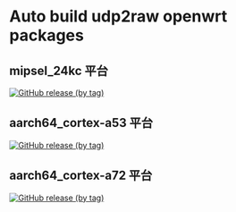 # Auto build udp2raw openwrt packages
## mipsel_24kc 平台
[![GitHub release (by tag)](https://img.shields.io/github/downloads/pgolds/openwrt-udp2raw-action/mipsel_24kc-20200818/total?color=blue&style=for-the-badge)](https://github.com/pgolds/openwrt-udp2raw-action/releases/tag/mipsel_24kc-20200818)

## aarch64_cortex-a53 平台
[![GitHub release (by tag)](https://img.shields.io/github/downloads/pgolds/openwrt-udp2raw-action/aarch64_cortex-a53-20200818/total?color=blue&style=for-the-badge)](https://github.com/pgolds/openwrt-udp2raw-action/releases/tag/aarch64_cortex-a53-20200818)

## aarch64_cortex-a72 平台
[![GitHub release (by tag)](https://img.shields.io/github/downloads/pgolds/openwrt-udp2raw-action/aarch64_cortex-a72-20200818/total?color=blue&style=for-the-badge)](https://github.com/pgolds/openwrt-udp2raw-action/releases/tag/aarch64_cortex-a72-20200818)
